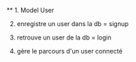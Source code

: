 ** 1. Model User

2. enregistre un user dans la db = signup

3. retrouve un user de la db = login

4. gère le parcours d'un user connecté
